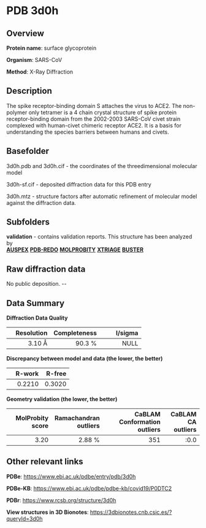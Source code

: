 # PDB 3d0h

## Overview

**Protein name**: surface glycoprotein

**Organism**: SARS-CoV

**Method**: X-Ray Diffraction

## Description

The spike receptor-binding domain S attaches the virus to ACE2. The non-polymer only tetramer is a 4 chain crystal structure of spike protein receptor-binding domain from the 2002-2003 SARS-CoV civet strain complexed with human-civet chimeric receptor ACE2. It is a basis for understanding the species barriers between humans and civets.

## Basefolder

3d0h.pdb and 3d0h.cif - the coordinates of the threedimensional molecular model

3d0h-sf.cif - deposited diffraction data for this PDB entry

3d0h.mtz - structure factors after automatic refinement of molecular model against the diffraction data.

## Subfolders





**validation** - contains validation reports. This structure has been analyzed by <br>[**AUSPEX**](https://github.com/thorn-lab/coronavirus_structural_task_force/tree/master/pdb/surface_glycoprotein/SARS-CoV/3d0h/validation/auspex) [**PDB-REDO**](https://github.com/thorn-lab/coronavirus_structural_task_force/tree/master/pdb/surface_glycoprotein/SARS-CoV/3d0h/validation/pdb-redo) [**MOLPROBITY**](https://github.com/thorn-lab/coronavirus_structural_task_force/tree/master/pdb/surface_glycoprotein/SARS-CoV/3d0h/validation/molprobity) [**XTRIAGE**](https://github.com/thorn-lab/coronavirus_structural_task_force/blob/master/pdb/surface_glycoprotein/SARS-CoV/3d0h/validation/Xtriage_output.log) [**BUSTER**](https://www.globalphasing.com/buster/wiki/index.cgi?Covid19Pdb3D0H)  



## Raw diffraction data

No public deposition. --<br> 

## Data Summary
**Diffraction Data Quality**

|   | Resolution | Completeness| I/sigma |
|---|-------------:|----------------:|--------------:|
|   |3.10 Å|90.3  %|<img width=50/>NULL |

**Discrepancy between model and data (the lower, the better)**

|   | **R-work**| **R-free**   
|---|-------------:|----------------:|           
||  0.2210|  0.3020|

**Geometry validation (the lower, the better)**

|   |**MolProbity<br>score**| **Ramachandran<br>outliers** | **CaBLAM<br>Conformation outliers** | **CaBLAM<br>CA outliers** |
|---|-------------:|----------------:|----------------:|----------------:|
||  3.20|  2.88 %|351|:0.0|

 

 



## Other relevant links 
**PDBe**:  https://www.ebi.ac.uk/pdbe/entry/pdb/3d0h

**PDBe-KB**: https://www.ebi.ac.uk/pdbe/pdbe-kb/covid19/P0DTC2 
 
**PDBr**: https://www.rcsb.org/structure/3d0h 

**View structures in 3D Bionotes**: https://3dbionotes.cnb.csic.es/?queryId=3d0h

